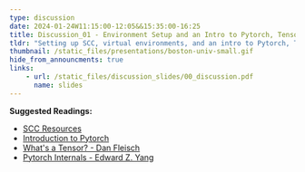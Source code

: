 ```yaml
---
type: discussion
date: 2024-01-24W11:15:00-12:05&&15:35:00-16:25
title: Discussion_01 - Environment Setup and an Intro to Pytorch, Tensors, and Tensor Operations
tldr: "Setting up SCC, virtual environments, and an intro to Pytorch, Tensors, and Tensor Operations. Will also go over on how to run the dl4ds_tutor on SCC."
thumbnail: /static_files/presentations/boston-univ-small.gif
hide_from_announcments: true
links: 
    - url: /static_files/discussion_slides/00_discussion.pdf
      name: slides
---
```

**Suggested Readings:**
- [SCC Resources](https://dl4ds.github.io/sp2024/materials/)
- [Introduction to Pytorch](https://pytorch.org/tutorials/beginner/introyt/tensors_deeper_tutorial.html)
- [What's a Tensor? - Dan Fleisch](https://youtu.be/f5liqUk0ZTw?si=2qSu9qCLHn4qXZi1)
- [Pytorch Internals - Edward Z. Yang ](http://blog.ezyang.com/2019/05/pytorch-internals/)
